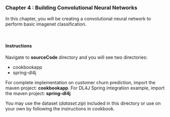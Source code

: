 
### Chapter 4 : Building Convolutional Neural Networks

In this chapter, you will be creating a convolutional neural network to perform basic imagenet classification.

&nbsp;
&nbsp;
&nbsp;

#### Instructions 
Navigate to **sourceCode** directory and you will see two directories:

 - cookbookapp
 - spring-dl4j

For complete implementation on customer churn prediction, import the maven project: **cookbookapp**. For DL4J Spring integration example, import the maven project:
**spring-dl4j** 

You may use the dataset (*dataset.zip*) included in this directory or use on your own by following the instructions in cookbook.


